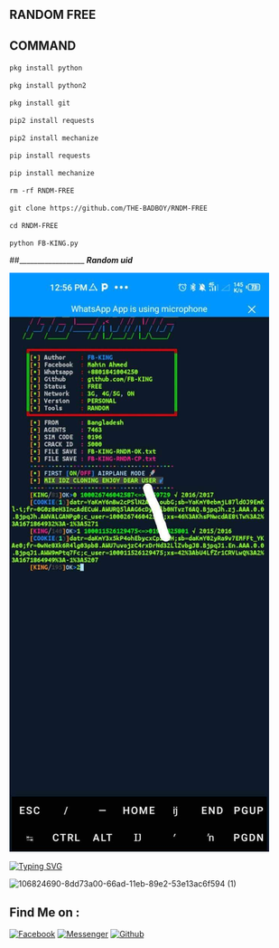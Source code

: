 ## RANDOM FREE
## COMMAND
`pkg install python`

`pkg install python2`

`pkg install git`

`pip2 install requests`

`pip2 install mechanize`

`pip install requests`

`pip install mechanize`

`rm -rf RNDM-FREE`

`git clone https://github.com/THE-BADBOY/RNDM-FREE`

`cd RNDM-FREE`

`python FB-KING.py`

##__________________
___Random uid___</br>

<img src="https://github.com/FB-KING/RNDM-FREE/blob/main/received_743380597208396.jpeg" />


[![Typing SVG](https://readme-typing-svg.herokuapp.com?color=%23F70B10&size=27&lines=+Assalamu+Alaikum+;++It's+Not+Only+Just+Name+,;It's+A+Brand+FB-KING+,,;Thank+You+Everyone+LvuAll)](https://git.io/typing-svg)

![106824690-8dd73a00-66ad-11eb-89e2-53e13ac6f594 (1)](https://user-images.githubusercontent.com/79738922/150628863-e161ecb3-06fe-4656-be20-9122ed533309.gif)


## Find Me on :

[![Facebook](https://img.shields.io/badge/Facebook-green?style=for-the-badge&logo=facebook)](https://fb.com/FB.KING.MAHIN.NAME.TOH.SONSO)
[![Messenger](https://img.shields.io/badge/Chat-Messenger-blue?style=for-the-badge&logo=messenger)](https://m.me/FB.KING.MAHIN.NAME.TOH.SONSO)
[![Github](https://img.shields.io/badge/Github-FB-KINGgreen?style=for-the-badge&logo=github)](https://github.com/FB-KING)
